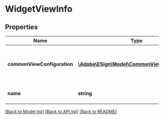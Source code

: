 # WidgetViewInfo

## Properties
Name | Type | Description | Notes
------------ | ------------- | ------------- | -------------
**commonViewConfiguration** | [**\Adobe\ESign\Model\CommonViewConfiguration**](CommonViewConfiguration.md) | Common view configuration for all the available views | [optional] 
**name** | **string** | Name of the requested widget view | [optional] 

[[Back to Model list]](../README.md#documentation-for-models) [[Back to API list]](../README.md#documentation-for-api-endpoints) [[Back to README]](../README.md)


